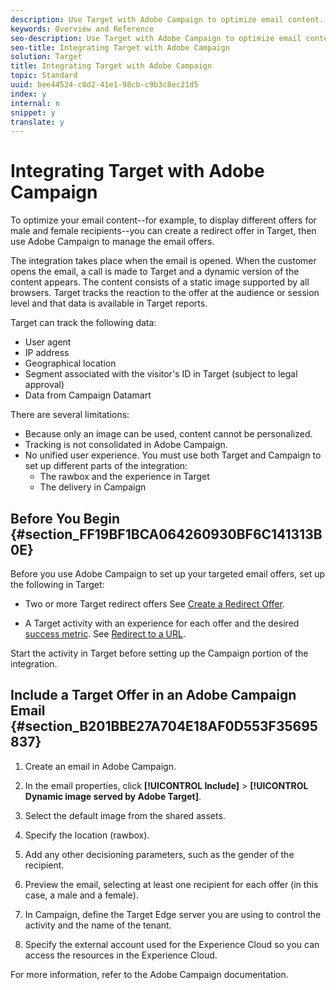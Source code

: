 ```yaml
---
description: Use Target with Adobe Campaign to optimize email content.
keywords: Overview and Reference
seo-description: Use Target with Adobe Campaign to optimize email content.
seo-title: Integrating Target with Adobe Campaign
solution: Target
title: Integrating Target with Adobe Campaign
topic: Standard
uuid: bee44524-c0d2-41e1-98cb-c9b3c8ec21d5
index: y
internal: n
snippet: y
translate: y
---
```


# Integrating Target with Adobe Campaign

To optimize your email content--for example, to display different offers for male and female recipients--you can create a redirect offer in Target, then use Adobe Campaign to manage the email offers. 

The integration takes place when the email is opened. When the customer opens the email, a call is made to Target and a dynamic version of the content appears. The content consists of a static image supported by all browsers. Target tracks the reaction to the offer at the audience or session level and that data is available in Target reports. 

Target can track the following data: 


* User agent
* IP address
* Geographical location
* Segment associated with the visitor's ID in Target (subject to legal approval)
* Data from Campaign Datamart


There are several limitations: 


* Because only an image can be used, content cannot be personalized.
* Tracking is not consolidated in Adobe Campaign.
* No unified user experience. You must use both Target and Campaign to set up different parts of the integration: 
    * The rawbox and the experience in Target
    * The delivery in Campaign




## Before You Begin {#section_FF19BF1BCA064260930BF6C141313B0E}

Before you use Adobe Campaign to set up your targeted email offers, set up the following in Target: 


* Two or more Target redirect offers See [ Create a Redirect Offer](https://marketing.adobe.com/resources/help/en_US/target/target/t_offer_redirect.html). 

* A Target activity with an experience for each offer and the desired [ success metric](https://marketing.adobe.com/resources/help/en_US/target/target/r_success_metrics.html). See [ Redirect to a URL](https://marketing.adobe.com/resources/help/en_US/target/target/t_redirect_offer.html). 



Start the activity in Target before setting up the Campaign portion of the integration. 

## Include a Target Offer in an Adobe Campaign Email {#section_B201BBE27A704E18AF0D553F35695837}


1. Create an email in Adobe Campaign. 

1. In the email properties, click **[!UICONTROL  Include]** > **[!UICONTROL  Dynamic image served by Adobe Target]**. 

1. Select the default image from the shared assets. 

1. Specify the location (rawbox). 

1. Add any other decisioning parameters, such as the gender of the recipient. 

1. Preview the email, selecting at least one recipient for each offer (in this case, a male and a female). 

1. In Campaign, define the Target Edge server you are using to control the activity and the name of the tenant. 

1. Specify the external account used for the Experience Cloud so you can access the resources in the Experience Cloud. 



For more information, refer to the Adobe Campaign documentation. 
